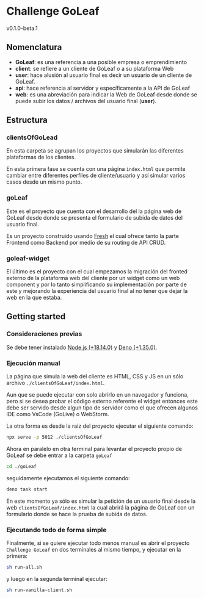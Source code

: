 # Challenge GoLeaf

v0.1.0-beta.1

## Nomenclatura

* __GoLeaf__: es una referencia a una posible empresa o emprendimiento
* __client__: se refiere a un cliente de GoLeaf o a su plataforma Web
* __user__: hace alusión al usuario final es decir un usuario de un cliente 
  de GoLeaf.
* __api__: hace referencia al servidor y específicamente a la API de GoLeaf
* __web__: es una abreviación para indicar la Web de GoLeaf desde donde se 
  puede subir los datos / archivos del usuario final (__user__).

## Estructura

### clientsOfGoLead

En esta carpeta se agrupan los proyectos que simularán las diferentes 
plataformas de los clientes.

En esta primera fase se cuenta con una página `index.html` que permite cambiar 
entre diferentes perfiles de cliente/usuario y así simular varios casos desde 
un mismo punto.

### goLeaf

Este es el proyecto que cuenta con el desarrollo del la página web de GoLeaf 
desde donde se presenta el formulario de subida de datos del usuario final.

Es un proyecto construido usando [Fresh](https://fresh.deno.dev/) el cual 
ofrece tanto la parte Frontend como Backend por medio de su routing de API CRUD.

### goleaf-widget

El último es el proyecto con el cual empezamos la migración del fronted externo 
de la plataforma web del cliente por un widget como un web component y por lo 
tanto simplificando su implementación por parte de este y mejorando la 
experiencia del usuario final al no tener que dejar la web en la que estaba.

## Getting started

### Consideraciones previas

Se debe tener instalado [Node.js (+18.14.0)](https://nodejs.org/en) y 
[Deno (+1.35.0)](https://deno.land/manual@v1.35.2/getting_started/installation).

### Ejecución manual

La página que simula la web del cliente es HTML, CSS y JS en un sólo archivo
`./clientsOfGoLeaf/index.html`. 

Aun que se puede ejecutar con solo abrirlo en un navegador y funciona, pero 
si se desea probar el código externo referente el widget entonces este debe ser 
servido desde algun tipo de servidor como el que ofrecen algunos IDE como 
VsCode (GoLive) o WebStorm.

La otra forma es desde la raíz del proyecto ejecutar el siguiente comando:

```bash
npx serve -p 5012 ./clientsOfGoLeaf
```

Ahora en paralelo en otra terminal para levantar el proyecto propio de GoLeaf 
se debe entrar a la carpeta `goLeaf`

```bash
cd ./goLeaf
```
seguidamente ejecutamos el siguiente comando:

```bash
deno task start
```

En este momento ya sólo es simular la petición de un usuario final desde la web 
`clientsOfGoLeaf/index.html` la cual abrirá la página de GoLeaf con un 
formulario donde se hace la prueba de subida de datos.

### Ejecutando todo de forma simple

Finalmente, si se quiere ejecutar todo menos manual es abrir el proyecto 
`Challenge GoLeaf` en dos terminales al mismo tiempo, y ejecutar en la primera:

```bash
sh run-all.sh
```
y luego en la segunda terminal ejecutar:

```bash
sh run-vanilla-client.sh
```
